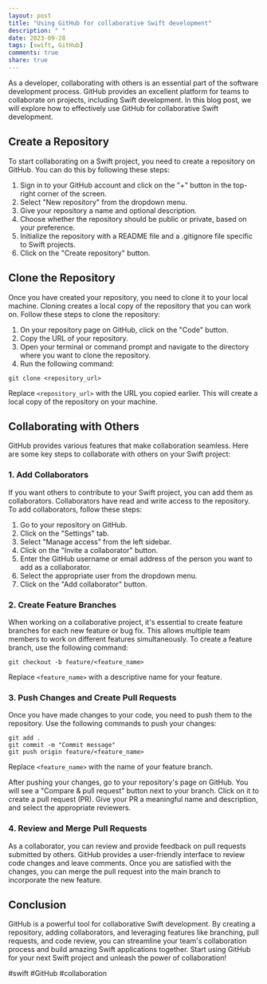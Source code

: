 ```yaml
---
layout: post
title: "Using GitHub for collaborative Swift development"
description: " "
date: 2023-09-28
tags: [swift, GitHub]
comments: true
share: true
---
```


As a developer, collaborating with others is an essential part of the software development process. GitHub provides an excellent platform for teams to collaborate on projects, including Swift development. In this blog post, we will explore how to effectively use GitHub for collaborative Swift development.

## Create a Repository

To start collaborating on a Swift project, you need to create a repository on GitHub. You can do this by following these steps:

1. Sign in to your GitHub account and click on the "+" button in the top-right corner of the screen.
2. Select "New repository" from the dropdown menu.
3. Give your repository a name and optional description.
4. Choose whether the repository should be public or private, based on your preference.
5. Initialize the repository with a README file and a .gitignore file specific to Swift projects.
6. Click on the "Create repository" button.

## Clone the Repository

Once you have created your repository, you need to clone it to your local machine. Cloning creates a local copy of the repository that you can work on. Follow these steps to clone the repository:

1. On your repository page on GitHub, click on the "Code" button.
2. Copy the URL of your repository.
3. Open your terminal or command prompt and navigate to the directory where you want to clone the repository.
4. Run the following command:

```shell
git clone <repository_url>
```

Replace `<repository_url>` with the URL you copied earlier. This will create a local copy of the repository on your machine.

## Collaborating with Others

GitHub provides various features that make collaboration seamless. Here are some key steps to collaborate with others on your Swift project:

### 1. Add Collaborators

If you want others to contribute to your Swift project, you can add them as collaborators. Collaborators have read and write access to the repository. To add collaborators, follow these steps:

1. Go to your repository on GitHub.
2. Click on the "Settings" tab.
3. Select "Manage access" from the left sidebar.
4. Click on the "Invite a collaborator" button.
5. Enter the GitHub username or email address of the person you want to add as a collaborator.
6. Select the appropriate user from the dropdown menu.
7. Click on the "Add collaborator" button.

### 2. Create Feature Branches

When working on a collaborative project, it's essential to create feature branches for each new feature or bug fix. This allows multiple team members to work on different features simultaneously. To create a feature branch, use the following command:

```shell
git checkout -b feature/<feature_name>
```

Replace `<feature_name>` with a descriptive name for your feature.

### 3. Push Changes and Create Pull Requests

Once you have made changes to your code, you need to push them to the repository. Use the following commands to push your changes:

```shell
git add .
git commit -m "Commit message"
git push origin feature/<feature_name>
```

Replace `<feature_name>` with the name of your feature branch.

After pushing your changes, go to your repository's page on GitHub. You will see a "Compare & pull request" button next to your branch. Click on it to create a pull request (PR). Give your PR a meaningful name and description, and select the appropriate reviewers.

### 4. Review and Merge Pull Requests

As a collaborator, you can review and provide feedback on pull requests submitted by others. GitHub provides a user-friendly interface to review code changes and leave comments. Once you are satisfied with the changes, you can merge the pull request into the main branch to incorporate the new feature.

## Conclusion

GitHub is a powerful tool for collaborative Swift development. By creating a repository, adding collaborators, and leveraging features like branching, pull requests, and code review, you can streamline your team's collaboration process and build amazing Swift applications together. Start using GitHub for your next Swift project and unleash the power of collaboration!

#swift #GitHub #collaboration